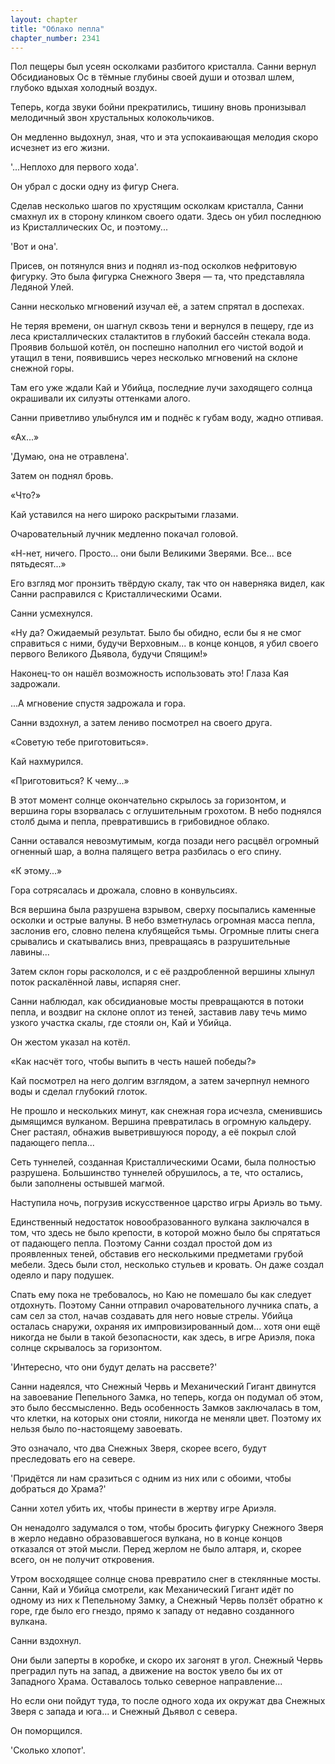 ```yaml
---
layout: chapter
title: "Облако пепла"
chapter_number: 2341
---
```




Пол пещеры был усеян осколками разбитого кристалла. Санни вернул Обсидиановых Ос в тёмные глубины своей души и отозвал шлем, глубоко вдыхая холодный воздух.

Теперь, когда звуки бойни прекратились, тишину вновь пронизывал мелодичный звон хрустальных колокольчиков.

Он медленно выдохнул, зная, что и эта успокаивающая мелодия скоро исчезнет из его жизни.

'...Неплохо для первого хода'.

Он убрал с доски одну из фигур Снега.

Сделав несколько шагов по хрустящим осколкам кристалла, Санни смахнул их в сторону клинком своего одати. Здесь он убил последнюю из Кристаллических Ос, и поэтому...

'Вот и она'.

Присев, он потянулся вниз и поднял из-под осколков нефритовую фигурку. Это была фигурка Снежного Зверя — та, что представляла Ледяной Улей.

Санни несколько мгновений изучал её, а затем спрятал в доспехах.

Не теряя времени, он шагнул сквозь тени и вернулся в пещеру, где из леса кристаллических сталактитов в глубокий бассейн стекала вода. Проявив большой котёл, он поспешно наполнил его чистой водой и утащил в тени, появившись через несколько мгновений на склоне снежной горы.

Там его уже ждали Кай и Убийца, последние лучи заходящего солнца окрашивали их силуэты оттенками алого.

Санни приветливо улыбнулся им и поднёс к губам воду, жадно отпивая.

«Ах...»

'Думаю, она не отравлена'.

Затем он поднял бровь.

«Что?»

Кай уставился на него широко раскрытыми глазами.

Очаровательный лучник медленно покачал головой.

«Н-нет, ничего. Просто... они были Великими Зверями. Все... все пятьдесят...»

Его взгляд мог пронзить твёрдую скалу, так что он наверняка видел, как Санни расправился с Кристаллическими Осами.

Санни усмехнулся.

«Ну да? Ожидаемый результат. Было бы обидно, если бы я не смог справиться с ними, будучи Верховным... в конце концов, я убил своего первого Великого Дьявола, будучи Спящим!»

Наконец-то он нашёл возможность использовать это! Глаза Кая задрожали.

...А мгновение спустя задрожала и гора.

Санни вздохнул, а затем лениво посмотрел на своего друга.

«Советую тебе приготовиться».

Кай нахмурился.

«Приготовиться? К чему...»

В этот момент солнце окончательно скрылось за горизонтом, и вершина горы взорвалась с оглушительным грохотом. В небо поднялся столб дыма и пепла, превратившись в грибовидное облако.

Санни оставался невозмутимым, когда позади него расцвёл огромный огненный шар, а волна палящего ветра разбилась о его спину.

«К этому...»

Гора сотрясалась и дрожала, словно в конвульсиях.

Вся вершина была разрушена взрывом, сверху посыпались каменные осколки и острые валуны. В небо взметнулась огромная масса пепла, заслонив его, словно пелена клубящейся тьмы. Огромные плиты снега срывались и скатывались вниз, превращаясь в разрушительные лавины...

Затем склон горы раскололся, и с её раздробленной вершины хлынул поток раскалённой лавы, испаряя снег.

Санни наблюдал, как обсидиановые мосты превращаются в потоки пепла, и воздвиг на склоне оплот из теней, заставив лаву течь мимо узкого участка скалы, где стояли он, Кай и Убийца.

Он жестом указал на котёл.

«Как насчёт того, чтобы выпить в честь нашей победы?»

Кай посмотрел на него долгим взглядом, а затем зачерпнул немного воды и сделал глубокий глоток.

Не прошло и нескольких минут, как снежная гора исчезла, сменившись дымящимся вулканом. Вершина превратилась в огромную кальдеру. Снег растаял, обнажив выветрившуюся породу, а её покрыл слой падающего пепла...

Сеть туннелей, созданная Кристаллическими Осами, была полностью разрушена. Большинство туннелей обрушилось, а те, что остались, были заполнены остывшей магмой.

Наступила ночь, погрузив искусственное царство игры Ариэль во тьму.

Единственный недостаток новообразованного вулкана заключался в том, что здесь не было крепости, в которой можно было бы спрятаться от падающего пепла. Поэтому Санни создал простой дом из проявленных теней, обставив его несколькими предметами грубой мебели. Здесь были стол, несколько стульев и кровать. Он даже создал одеяло и пару подушек.

Спать ему пока не требовалось, но Каю не помешало бы как следует отдохнуть. Поэтому Санни отправил очаровательного лучника спать, а сам сел за стол, начав создавать для него новые стрелы. Убийца осталась снаружи, охраняя их импровизированный дом... хотя они ещё никогда не были в такой безопасности, как здесь, в игре Ариэля, пока солнце скрывалось за горизонтом.

'Интересно, что они будут делать на рассвете?'

Санни надеялся, что Снежный Червь и Механический Гигант двинутся на завоевание Пепельного Замка, но теперь, когда он подумал об этом, это было бессмысленно. Ведь особенность Замков заключалась в том, что клетки, на которых они стояли, никогда не меняли цвет. Поэтому их нельзя было по-настоящему завоевать.

Это означало, что два Снежных Зверя, скорее всего, будут преследовать его на севере.

'Придётся ли нам сразиться с одним из них или с обоими, чтобы добраться до Храма?'

Санни хотел убить их, чтобы принести в жертву игре Ариэля.

Он ненадолго задумался о том, чтобы бросить фигурку Снежного Зверя в жерло недавно образовавшегося вулкана, но в конце концов отказался от этой мысли. Перед жерлом не было алтаря, и, скорее всего, он не получит откровения.

Утром восходящее солнце снова превратило снег в стеклянные мосты. Санни, Кай и Убийца смотрели, как Механический Гигант идёт по одному из них к Пепельному Замку, а Снежный Червь ползёт обратно к горе, где было его гнездо, прямо к западу от недавно созданного вулкана.

Санни вздохнул.

Они были заперты в коробке, и скоро их загонят в угол. Снежный Червь преградил путь на запад, а движение на восток увело бы их от Западного Храма. Оставалось только северное направление...

Но если они пойдут туда, то после одного хода их окружат два Снежных Зверя с запада и юга... и Снежный Дьявол с севера.

Он поморщился.

'Сколько хлопот'.

